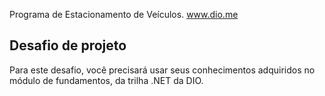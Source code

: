 Programa de Estacionamento de Veículos.
www.dio.me

## Desafio de projeto
Para este desafio, você precisará usar seus conhecimentos adquiridos no módulo de fundamentos, da trilha .NET da DIO.
